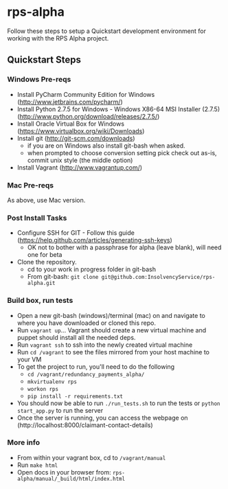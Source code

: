 rps-alpha
=========

Follow these steps to setup a Quickstart development environment for working with the RPS Alpha project. 

## Quickstart Steps

### Windows Pre-reqs

- Install PyCharm Community Edition for Windows (http://www.jetbrains.com/pycharm/)
- Install Python 2.7.5 for Windows - Windows X86-64 MSI Installer (2.7.5) (http://www.python.org/download/releases/2.7.5/)
- Install Oracle Virtual Box for Windows (https://www.virtualbox.org/wiki/Downloads)
- Install git (http://git-scm.com/downloads) 
  - if you are on Windows also install git-bash when asked.
  - when prompted to choose conversion setting pick check out as-is, commit unix style (the middle option)
- Install Vagrant (http://www.vagrantup.com/)

### Mac Pre-reqs

As above, use Mac version.

### Post Install Tasks

- Configure SSH for GIT - Follow this guide (https://help.github.com/articles/generating-ssh-keys)
  - OK not to bother with a passphrase for alpha (leave blank), will need one for beta
- Clone the repository.  
  - cd to your work in progress folder in git-bash
  - From git-bash: `git clone git@github.com:InsolvencyService/rps-alpha.git`

### Build box, run tests

- Open a new git-bash (windows)/terminal (mac) on and navigate to where you have downloaded or cloned this repo.
- Run `vagrant up`... Vagrant should create a new virtual machine and puppet should install all the needed deps.
- Run `vagrant ssh` to ssh into the newly created virtual machine
- Run `cd /vagrant` to see the files mirrored from your host machine to your VM
- To get the project to run, you'll need to do the following
  - `cd /vagrant/redundancy_payments_alpha/`
  - `mkvirtualenv rps`
  - `workon rps`
  - `pip install -r requirements.txt`
- You should now be able to run `./run_tests.sh` to run the tests or `python start_app.py` to run the server
- Once the server is running, you can access the webpage on (http://localhost:8000/claimant-contact-details)

### More info

- From within your vagrant box, cd to `/vagrant/manual`
- Run `make html`
- Open docs in your browser from: `rps-alpha/manual/_build/html/index.html`
